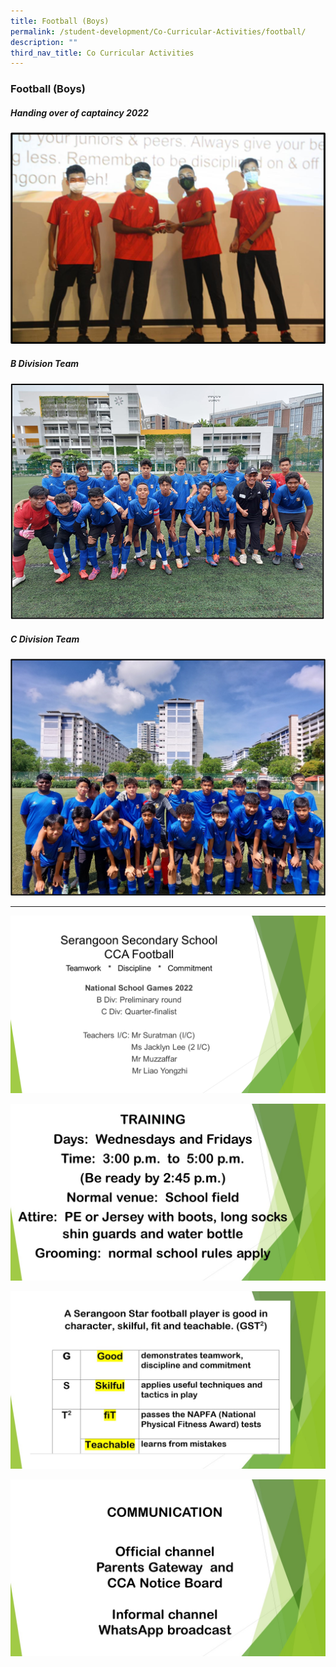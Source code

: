 ```yaml
---
title: Football (Boys)
permalink: /student-development/Co-Curricular-Activities/football/
description: ""
third_nav_title: Co Curricular Activities
---
```

### Football (Boys)

##### Handing over of captaincy 2022

![](/images/Football/01.png)

##### B Division Team
![](/images/Football/02.png)

##### C Division Team
![](/images/Football/03.png)

<hr>

![](/images/Football/04.png)

![](/images/football%207.jpg)

![](/images/football%208.jpg)

![](/images/football%209.jpg)